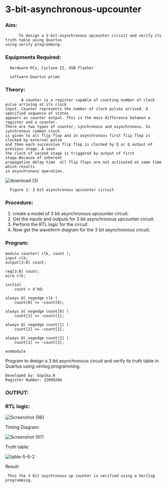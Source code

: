 # 3-bit-asynchronous-upcounter
### Aim:
```
      To design a 3-bit-asynchronous upcounter circuit and verify its truth table using Quartus
using verify programming.
```      
### Equipments Required:
     
      Hardware-PCs, Cyclone II, USB flasher
      
      software-Quartus prime
      
      
### Theory:
```
       A counter is a register capable of counting number of clock pulse arriving at its clock 
input. Counter represents the number of clock pulses arrived. A specified sequence of states
appears as counter output. This is the main difference between a register and a counter.
There are two types of counter, synchronous and asynchronous. In synchronous common clock
is given to all flip flop and in asynchronous first flip flop is clocked by external pulse
and then each successive flip flop is clocked by Q or Q output of previous stage. A soon
the clock of second stage is triggered by output of first stage.Because of inherent
propagation delay time  all flip flops are not activated at same time which results
in asynchronous operation.  
```
  
![download (3)](https://user-images.githubusercontent.com/122762773/214794176-f4b492d1-0d9a-4c96-a462-3ce18816eecf.png)

      Figure 1: 3 bit asynchronous upcounter circuit
      
      
### Procedure:
  
  
   1. create a model of 3 bit asynchronous upcounter circuit.
   2. Get the inputs and outputs for 3 bit asynchronous upcounter circuit.
   3. Perform the RTL logic for the circuit.
   4. Now get the waveform diagram for the 3 bit asynchronous circuit.
   
   
   
### Program:


```
module counter( clk, count );
input clk;
output[3:0] count;

reg[3:0] count;
wire clk;

initial
    count = 4'b0;

always @( negedge clk )
    count[0] <= ~count[0];

always @( negedge count[0] )
    count[1] <= ~count[1];

always @( negedge count[1] )
    count[2] <= ~count[2];

always @( negedge count[2] )
    count[3] <= ~count[3];

endmodule
```


Program to design a 3 bit asynchronous circuit and verify its 
truth table in Quartus using  verilog programming.

```
Developed by: Gopika.R
Register Number: 22009266
```

### OUTPUT:


### RTL logic: 

![Screenshot (96)](https://user-images.githubusercontent.com/122762773/214798658-817e6c70-9aca-4313-8c18-45bfe88cedcb.png)


Timing Diagram:


![Screenshot (97)](https://user-images.githubusercontent.com/122762773/214799564-f19ba9ea-5124-4186-8a74-de684cc33b9e.png)


Truth table:


![table-5-6-2](https://user-images.githubusercontent.com/122762773/214797834-7ec3a8a6-b151-4895-8cd0-b126a0ff3834.gif)


Result:
     
     Thus the 3 bit asychronous up counter is verified using a Verilog  programming.
